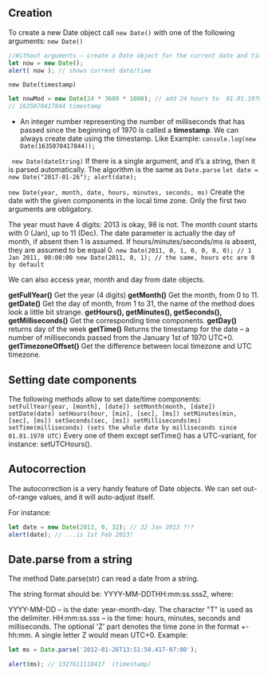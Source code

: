 ## Creation
To create a new Date object call ``new Date()`` with one of the following arguments:
``new Date()``
```js
//Without arguments – create a Date object for the current date and time:
let now = new Date();
alert( now ); // shows current date/time
```

``new Date(timestamp)``
```js
let nowMod = new Date(24 * 3600 * 1000); // add 24 hours to  01.01.1970 UTC+0 24 * 3600 = number of seconds * 1000 = milliseconds
// 1635070417844 timestamp 
```

- An integer number representing the number of milliseconds that has passed since the beginning of 1970 is called a __timestamp__.
We can always create date using the timestamp. 
Like Example: 
``
console.log(new Date(1635070417844));
``

`` new Date(dateString)``
If there is a single argument, and it’s a string, then it is parsed automatically. The algorithm is the same as ``Date.parse``
``
let date = new Date("2017-01-26");
alert(date);
``

``new Date(year, month, date, hours, minutes, seconds, ms)``
Create the date with the given components in the local time zone. Only the first two arguments are obligatory.

The year must have 4 digits: 2013 is okay, 98 is not.
The month count starts with 0 (Jan), up to 11 (Dec).
The date parameter is actually the day of month, if absent then 1 is assumed.
If hours/minutes/seconds/ms is absent, they are assumed to be equal 0.
``
new Date(2011, 0, 1, 0, 0, 0, 0); // 1 Jan 2011, 00:00:00
new Date(2011, 0, 1); // the same, hours etc are 0 by default
``

We can also access year, month and day from date objects.

**getFullYear()**
Get the year (4 digits)
**getMonth()**
Get the month, from 0 to 11.
**getDate()**
Get the day of month, from 1 to 31, the name of the method does look a little bit strange.
**getHours(), getMinutes(), getSeconds(), getMilliseconds()**
Get the corresponding time components.
**getDay()**
returns day of the week
**getTime()**
Returns the timestamp for the date – a number of milliseconds passed from the January 1st of 1970 UTC+0.
**getTimezoneOffset()**
Get the difference between local timezone and UTC timezone.


## Setting date components
The following methods allow to set date/time components:
``
setFullYear(year, [month], [date])
setMonth(month, [date])
setDate(date)
setHours(hour, [min], [sec], [ms])
setMinutes(min, [sec], [ms])
setSeconds(sec, [ms])
setMilliseconds(ms)
setTime(milliseconds) (sets the whole date by milliseconds since 01.01.1970 UTC)
``
Every one of them except setTime() has a UTC-variant, for instance: setUTCHours().

## Autocorrection
The autocorrection is a very handy feature of Date objects. We can set out-of-range values, and it will auto-adjust itself.

For instance:
```js
let date = new Date(2013, 0, 32); // 32 Jan 2013 ?!?
alert(date); // ...is 1st Feb 2013!
```

## Date.parse from a string
The method Date.parse(str) can read a date from a string.

The string format should be: YYYY-MM-DDTHH:mm:ss.sssZ, where:

YYYY-MM-DD – is the date: year-month-day.
The character "T" is used as the delimiter.
HH:mm:ss.sss – is the time: hours, minutes, seconds and milliseconds.
The optional 'Z' part denotes the time zone in the format +-hh:mm. A single letter Z would mean UTC+0.
Example: 
```js
let ms = Date.parse('2012-01-26T13:51:50.417-07:00');

alert(ms); // 1327611110417  (timestamp)
```